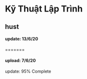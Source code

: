 # Kỹ Thuật Lập Trình
## hust

#### update: 13/6/20
=======
#### upload: 7/6/20
update: 95% Complete

